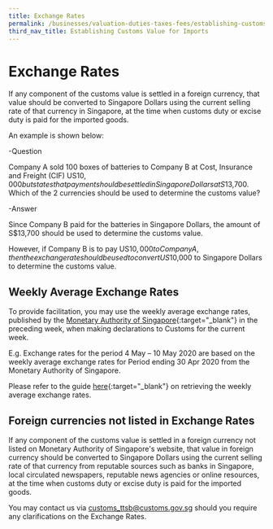 ```yaml
---
title: Exchange Rates
permalink: /businesses/valuation-duties-taxes-fees/establishing-customs-value-for-imports/customs-exchange-rates
third_nav_title: Establishing Customs Value for Imports
---
```


# Exchange Rates

If any component of the customs value is settled in a foreign currency, that value should be converted to Singapore Dollars using the current selling rate of that currency in Singapore, at the time when customs duty or excise duty is paid for the imported goods.

An example is shown below:

-Question

Company A sold 100 boxes of batteries to Company B at Cost, Insurance and Freight (CIF) US$10,000 but states that payment should be     settled in Singapore Dollars at S$13,700. Which of the 2 currencies should be used to determine the customs value?

-Answer

Since Company B paid for the batteries in Singapore Dollars, the amount of S$13,700 should be used to determine the customs value.

However, if Company B is to pay US$10,000 to Company A, then the exchange rate should be used to convert US$10,000 to Singapore         Dollars to determine the customs value.

## Weekly Average Exchange Rates

To provide facilitation, you may use the weekly average exchange rates, published by the [Monetary Authority of Singapore](https://secure.mas.gov.sg/msb/ExchangeRates.aspx){:target="_blank"} in the preceding week, when making declarations to Customs for the current week.

E.g. Exchange rates for the period 4 May – 10 May 2020 are based on the weekly average exchange rates for Period ending 30 Apr 2020 from the Monetary Authority of Singapore.

Please refer to the guide [here](/documents/businesses/retrieving-weekly-rates-from-mas(1).pdf){:target="_blank"} on retrieving the weekly average exchange rates.

## Foreign currencies not listed in Exchange Rates

If any component of the customs value is settled in a foreign currency not listed on Monetary Authority of Singapore's website, that value in foreign currency should be converted to Singapore Dollars using the current selling rate of that currency from reputable sources such as banks in Singapore, local circulated newspapers, reputable news agencies or online resources, at the time when customs duty or excise duty is paid for the imported goods.

You may contact us via customs_ttsb@customs.gov.sg should you require any clarifications on the Exchange Rates.

